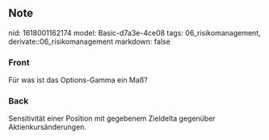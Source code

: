 ## Note
nid: 1618001162174
model: Basic-d7a3e-4ce08
tags: 06_risikomanagement, derivate::06_risikomanagement
markdown: false

### Front
Für was ist das Options-Gamma ein Maß?

### Back
Sensitivität einer Position mit gegebenem Zieldelta gegenüber Aktienkursänderungen.
